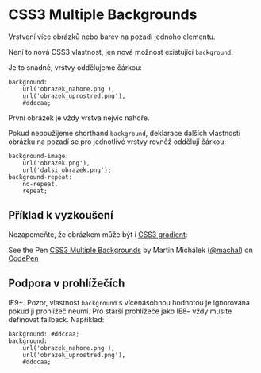 CSS3 Multiple Backgrounds
=========================

Vrstvení více obrázků nebo barev na pozadí jednoho elementu.

Není to nová CSS3 vlastnost, jen nová možnost existující `background`.

Je to snadné, vrstvy oddělujeme čárkou:

	background:
	    url('obrazek_nahore.png'),
	    url('obrazek_uprostred.png'),
	    #ddccaa;

První obrázek je vždy vrstva nejvíc nahoře.

Pokud nepoužijeme shorthand `background`, deklarace dalších vlastností obrázku na pozadí se pro jednotlivé vrstvy rovněž oddělují čárkou:

	background-image:
	    url('obrazek.png'),
	    url('dalsi_obrazek.png');
	background-repeat:
		no-repeat,
		repeat;		


Příklad k vyzkoušení
--------------------

Nezapomeňte, že obrázkem může být i [CSS3 gradient](css3-gradients.md):

<p data-height="218" data-theme-id="502" data-slug-hash="lvKkC" data-user="machal" data-default-tab="result" class='codepen'>See the Pen <a href='http://codepen.io/machal/pen/lvKkC'>CSS3 Multiple Backgrounds</a> by Martin Michálek (<a href='http://codepen.io/machal'>@machal</a>) on <a href='http://codepen.io'>CodePen</a></p>
<script async src="http://codepen.io/assets/embed/ei.js"></script>


Podpora v prohlížečích
----------------------

IE9+. Pozor, vlastnost `background` s vícenásobnou hodnotou je ignorována pokud ji prohlížeč neumí. Pro starší prohlížeče jako IE8– vždy musíte definovat fallback. Například:

	background: #ddccaa;
	background:
	    url('obrazek_nahore.png'),
	    url('obrazek_uprostred.png'),
	    #ddccaa;


